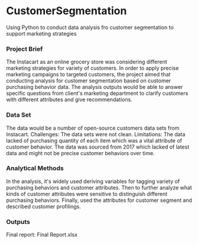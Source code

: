 # CustomerSegmentation
Using Python to conduct data analysis fro customer segmentation to support marketing strategies


### Project Brief
The Instacart as an online grocery store was considering different marketing strategies for variety of customers. In order to apply precise marketing campaigns to targeted customers, the project aimed that conducting analysis for customer segmentation based on customer purchasing behavior data. The analysis outputs would be able to answer specific questions from client's marketing department to clarify customers with different attributes and give recommendations.

### Data Set
The data would be a number of open-source customers data sets from Instacart.
Challenges: The data sets were not clean.
Limitations: The data lacked of purchasing quantity of each item which was a vital attribute of customer behavior. The data was sourced from 2017 which lacked of latest data and might not be precise customer behaviors over time. 

### Analytical Methods
In the analysis, it's widely used deriving variables for tagging variety of purchasing behaviors and customer attributes. Then to further analyze what kinds of customer attributes were sensitive to distinguish different purchasing behaviors. Finally, used the attributes for customer segment and described customer profilings.

### Outputs
Final report: Final Report.xlsx
